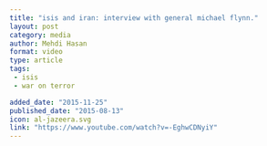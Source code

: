 ```yaml
---
title: "isis and iran: interview with general michael flynn."
layout: post
category: media
author: Mehdi Hasan
format: video
type: article
tags: 
 - isis
 - war on terror

added_date: "2015-11-25"
published_date: "2015-08-13"
icon: al-jazeera.svg
link: "https://www.youtube.com/watch?v=-EghwCDNyiY"
---
```

